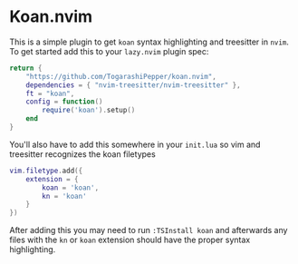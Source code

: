 # Koan.nvim
This is a simple plugin to get `koan` syntax highlighting and treesitter in `nvim`. To get started add this to your `lazy.nvim` plugin spec:

```lua
return {
    "https://github.com/TogarashiPepper/koan.nvim",
    dependencies = { "nvim-treesitter/nvim-treesitter" },
    ft = "koan",
    config = function()
        require('koan').setup()
    end
}
```

You'll also have to add this somewhere in your `init.lua` so vim and treesitter recognizes the koan filetypes


```lua
vim.filetype.add({
    extension = {
        koan = 'koan',
        kn = 'koan'
    }
})
```

After adding this you may need to run `:TSInstall koan` and afterwards any files with the `kn` or `koan` extension should have the proper syntax highlighting.
